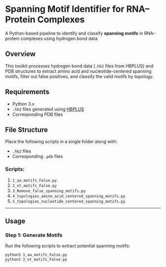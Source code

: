 # Spanning Motif Identifier for RNA–Protein Complexes

A Python-based pipeline to identify and classify **spanning motifs** in RNA–protein complexes using hydrogen bond data.

## Overview

This toolkit processes hydrogen bond data (`.hb2` files from HBPLUS) and PDB structures to extract amino acid and nucleotide-centered spanning motifs, filter out false positives, and classify the valid motifs by topology.

## Requirements

- Python 3.x
- `.hb2` files generated using [HBPLUS](http://www.ebi.ac.uk/thornton-srv/software/HBPLUS/)
- Corresponding PDB files

## File Structure

Place the following scripts in a single folder along with:
- `.hb2` files
- Corresponding `.pdb` files

### Scripts:

1. `1_aa_motifs_False.py`
2. `2_nt_motifs_False.py`
3. `3_Remove_false_spanning_motifs.py`
4. `4_topologies_amino_acid_centered_spanning_motifs.py`
5. `5_topologies_nucleotide_centered_spanning_motifs.py`

---

## Usage

### Step 1: Generate Motifs

Run the following scripts to extract potential spanning motifs:

```bash
python3 1_aa_motifs_False.py
python3 2_nt_motifs_False.py
